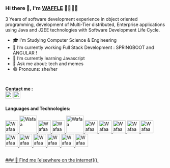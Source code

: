 
### Hi there 👋, I'm [WAFFLE](https://github.com/WaffIee) 👩‍💻🇲🇦

3 Years of software development experience in object oriented programming, development of Multi-Tier distributed, Enterprise applications using Java and J2EE technologies with Software Development Life Cycle. 

- 🎓 I'm Studying Computer Science & Engineering 
- 🔭 I’m currently working Full Stack Development : SPRINGBOOT and ANGULAR !
- 🌱 I’m currently learning Javascript
- 💬 Ask me about: tech and memes
- 😄 Pronouns: she/her

<br/>
<!-- 
<a href="https://www.linkedin.com/in/bajjoukwafaa/">
  <img align="left" alt="Wafaa's Linkedin" width="22px" src="https://cdn.jsdelivr.net/npm/simple-icons@v3/icons/linkedin.svg" />
</a>

<a href="">
  <img align="left" alt="Wafaa's Telegram" width="22px" src="https://cdn.jsdelivr.net/npm/simple-icons@v3/icons/telegram.svg" />
</a>
-->

**Contact me :** 
<br/>
<a href="https://github.com/WaffIee">
  <img align="left" alt="Wafaa Twitter" width="22px" src="https://img.icons8.com/fluency/48/000000/twitter.png" />
</a>
<a href="mailto:bajjouk.wafaa.12@gmail.com">
  <img align="left" alt="Wafaa's Email" width="22px" src="https://img.icons8.com/color/48/000000/gmail-new.png"/>
</a>
 

<br />


**Languages and Technologies:**
<br/>
<p float="left">
 <a href="https://www.java.com/">
<img alt="Wafaa" src="https://devstickers.com/assets/img/pro/7kaq.png" width="40">
 </a>
  
   <a href="https://spring.io/projects/spring-boot">
<img alt="Wafaa" src="https://e4developer.com/wp-content/uploads/2018/01/spring-boot.png" width="55">
 </a>
  

 <a href="https://www.android.com/">
<img alt="Wafaa" src="https://devstickers.com/assets/img/pro/zl8i.png" width="40">
 </a>
 <a href="https://angular.io">
<img alt="Wafaa" src="https://upload.wikimedia.org/wikipedia/commons/thumb/c/cf/Angular_full_color_logo.svg/2048px-Angular_full_color_logo.svg.png" width="40">
 </a>
   <a href="https://www.php.net">
<img alt="Wafaa" src="https://prabidhilabs.com/wp-content/uploads/2018/06/php-e8c6425acd65e1cbc012639ad25598c7.png" width="55">
 </a>
 <a href="https://en.wikipedia.org/wiki/HTML">
<img alt="Wafaa" src="https://devstickers.com/assets/img/pro/iqm9.png" width="40">
 </a>
 <a href="https://en.wikipedia.org/wiki/CCS3">
<img alt="Wafaa" src="https://devstickers.com/assets/img/pro/8pnd.png" width="40">
  </a>
 <a href="https://en.wikipedia.org/wiki/JavaScript">
<img alt="Wafaa" src="https://devstickers.com/assets/img/pro/i4eg.png" width="40">
  </a>
 <a href="https://reactjs.org/">
<img alt="Wafaa" src="https://devstickers.com/assets/img/pro/z392.png" width="40">
  </a>
 <a href="https://nodejs.org/en/">
<img alt="Wafaa" src="https://devstickers.com/assets/img/pro/iuw5.png" width="40">
  </a>
 <a href="https://www.typescriptlang.org">
<img alt="Wafaa" src="https://devstickers.com/assets/img/pro/tzgi.png" width="40">
  </a>
 <a href="https://kotlinlang.org/">
<img alt="Wafaa" src="https://devstickers.com/assets/img/pro/g2sh.png" width="40">
  </a>
   <a href="https://en.wikipedia.org/wiki/CPP">
<img alt="Wafaa" src="https://upload.wikimedia.org/wikipedia/commons/thumb/1/18/ISO_C%2B%2B_Logo.svg/306px-ISO_C%2B%2B_Logo.svg.png" width="40">
  </a>
<!--  <a href="https://git-scm.com/">
<img alt="Wafaa" src="https://devstickers.com/assets/img/pro/apiv.png" width="40">
  </a> -->
 <a href="https://code.visualstudio.com/">
<img alt="Wafaa" src="https://devstickers.com/assets/img/pro/saxu.png" width="40">
  </a>


<a href="https://www.adobe.com/products/photoshop.html">
<img alt="Wafaa" src="https://devstickers.com/assets/img/pro/k176.png" width="40">
  </a>
 <a href="https://www.adobe.com/products/illustrator.html">
<img alt="Wafaa" src="https://devstickers.com/assets/img/pro/y4b0.png" width="40">
  </a>
</p>

##
<a href="https://wafflle.netlify.app">
### 💬 Find me [elsewhere on the internet]().</a>
